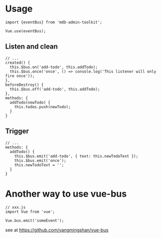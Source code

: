# Usage

```
import {eventBus} from 'mdb-admin-toolkit';

Vue.use(eventBus);
```

## Listen and clean

```
// ...
created() {
  this.$bus.on('add-todo', this.addTodo);
  this.$bus.once('once', () => console.log('This listener will only fire once'));
},
beforeDestroy() {
  this.$bus.off('add-todo', this.addTodo);
},
methods: {
  addTodo(newTodo) {
    this.todos.push(newTodo);
  }
}
```

## Trigger

```
// ...
methods: {
  addTodo() {
    this.$bus.emit('add-todo', { text: this.newTodoText });
    this.$bus.emit('once');
    this.newTodoText = '';
  }
}
```

# Another way to use vue-bus

```
// xxx.js
import Vue from 'vue';

Vue.bus.emit('someEvent');
```

see at https://github.com/yangmingshan/vue-bus
